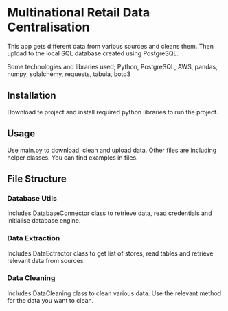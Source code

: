 # Multinational Retail Data Centralisation

This app gets different data from various sources and cleans them. Then upload to the local SQL database created using PostgreSQL.

Some technologies and libraries used; Python, PostgreSQL, AWS, pandas, numpy, sqlalchemy, requests, tabula, boto3

## Installation
Download te project and install required python libraries to run the project.

## Usage
Use main.py to download, clean and upload data. Other files are including helper classes. You can find examples in files.

## File Structure
### Database Utils
Includes DatabaseConnector class to retrieve data, read credentials and initialise database engine.

### Data Extraction
Includes DataEctractor class to get list of stores, read tables and retrieve relevant data from sources.

### Data Cleaning
Includes DataCleaning class to clean various data. Use the relevant method for the data you want to clean.